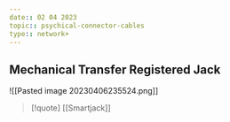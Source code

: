 ```yaml
---
date:: 02 04 2023
topic:: psychical-connector-cables
type:: network+
---
```

## Mechanical Transfer Registered Jack 
![[Pasted image 20230406235524.png]]


>[!quote] [[Smartjack]]